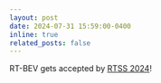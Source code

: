 ```yaml
---
layout: post
date: 2024-07-31 15:59:00-0400
inline: true
related_posts: false
---
```


RT-BEV gets accepted by [RTSS 2024](https://2024.rtss.org/)!
